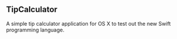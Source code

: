 TipCalculator
-------

A simple tip calculator application for OS X to test out the new Swift programming language.
